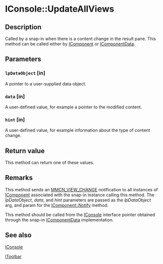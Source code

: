 # IConsole::UpdateAllViews

## Description

Called by a snap-in when there is a content change in the result pane. This method can be called either by
[IComponent](https://learn.microsoft.com/windows/desktop/api/mmc/nn-mmc-icomponent) or
[IComponentData](https://learn.microsoft.com/windows/desktop/api/mmc/nn-mmc-icomponentdata).

## Parameters

### `lpDataObject` [in]

A pointer to a user-supplied data object.

### `data` [in]

A user-defined value, for example a pointer to the modified content.

### `hint` [in]

A user-defined value, for example information about the type of content change.

## Return value

This method can return one of these values.

## Remarks

This method sends an [MMCN_VIEW_CHANGE](https://learn.microsoft.com/previous-versions/windows/desktop/mmc/mmcn-view-change) notification to all instances of
[IComponent](https://learn.microsoft.com/windows/desktop/api/mmc/nn-mmc-icomponent) associated with the snap-in instance calling this method. The *lpDataObject*, *data*, and *hint* parameters are passed as the *lpDataObject* arg, and param for the
[IComponent::Notify](https://learn.microsoft.com/windows/desktop/api/mmc/nf-mmc-icomponent-notify) method.

This method should be called from the
[IConsole](https://learn.microsoft.com/windows/desktop/api/mmc/nn-mmc-iconsole) interface pointer obtained through the snap-in
[IComponentData](https://learn.microsoft.com/windows/desktop/api/mmc/nn-mmc-icomponentdata) implementation.

## See also

[IConsole](https://learn.microsoft.com/windows/desktop/api/mmc/nn-mmc-iconsole)

[IToolbar](https://learn.microsoft.com/windows/desktop/api/mmc/nn-mmc-itoolbar)
